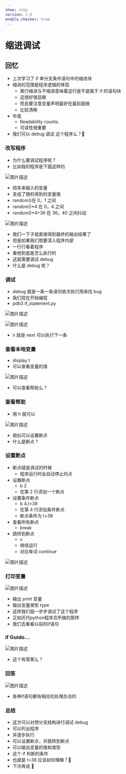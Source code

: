 ```yaml
---
show: step
version: 1.0
enable_checker: true
---
```


# 缩进调试

## 回忆

- 上次学习了 if 单分支条件语句中的缩进块
- 缩进的范围是程序逻辑的体现
	- 某行缩进与不缩进意味着这行是不是属于 if 的语句块
	- 这很好很显眼
	- 而且要注意变量声明最好在最前面做
	- 比较清晰
- 毕竟
	- Readability counts.
	- 可读性很重要
- 我们可以 debug 调试 这个程序么？🤔

### 改写程序

- 为什么要调试程序呢？
- 比如我的程序是下面这样的

![图片描述](https://doc.shiyanlou.com/courses/uid1190679-20210908-1631092662985)

- 把本来输入的变量
- 变成了随机得到的变量值
- random()在 0，1 之间
- random()\*4 在 0，4 之间
- random()\*4+36 在 36，40 之间抖动

![图片描述](https://doc.shiyanlou.com/courses/uid1190679-20210908-1631092700847)

- 我们一下子就直接得到最终的输出结果了
- 但是如果我们想要深入程序内部
- 一行行看着程序
- 看他到底是怎么执行的
- 这就需要调试 debug
- 什么是 debug 呢？

### 调试

- debug 就是一条一条语句依次执行用来找 bug
- 我们现在开始编程
- pdb3 if_statement.py

![图片描述](https://doc.shiyanlou.com/courses/uid1190679-20210908-1631092912541)

![图片描述](https://doc.shiyanlou.com/courses/uid1190679-20210908-1631092979816)

- n 就是 next 可以执行下一条

### 查看本地变量

- display t
- 可以查看变量的值

![图片描述](https://doc.shiyanlou.com/courses/uid1190679-20210908-1631093249035)

- 可以查看帮助么？

### 查看帮助

- 用 h 就可以

![图片描述](https://doc.shiyanlou.com/courses/uid1190679-20210908-1631095791496)

- 貌似可以设置断点
- 什么是断点？

### 设置断点

- 断点就是调试的时候
  - 程序运行时会自动停止的点
- 设置断点
  - b 2
  - 在第 2 行添加一个断点
- 设置条件断点
  - b 4,t>38
  - 在第 4 行添加条件断点
  - 断点条件为 t>38
- 查看所有断点
  - break
- 跳转到断点
  - c
  - 继续运行
  - 对应单词 continue

![图片描述](https://doc.shiyanlou.com/courses/uid1190679-20210908-1631096194319)

### 打印变量

![图片描述](https://doc.shiyanlou.com/courses/uid1190679-20210908-1631096269019)

- 输出 print 变量
- 输出变量类型 type
- 这样我们就一步步调试了这个程序
- 正如历代python程序员所做的那样
- 我们去看看以前的if语句

### if Guido...

![图片描述](https://doc.shiyanlou.com/courses/uid1190679-20220805-1659691551563)

- 这个有答案么？

### 回答

![图片描述](https://doc.shiyanlou.com/courses/uid1190679-20220805-1659691596382)

- 各种if语句都有相应的处理办法的

### 总结

- 这次可以对预分支结构进行调试 debug
- 可以列出程序
- 并逐步执行
- 可以设置断点，并跳转到断点
- 可以输出变量的值和类型
- 这个 if 判断的条件
- 也就是 t>38 应该如何理解？🤔
- 下次再说 👋
